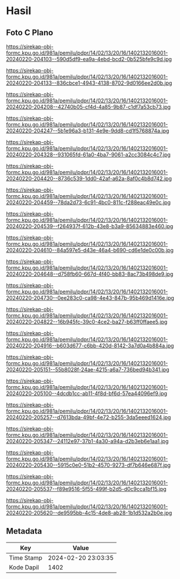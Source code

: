 # Hasil

## Foto C Plano

https://sirekap-obj-formc.kpu.go.id/981a/pemilu/pdpr/14/02/13/20/16/1402132016001-20240220-204103--590d5df9-ea9a-4ebd-bcd2-0b525bfe9c9d.jpg

https://sirekap-obj-formc.kpu.go.id/981a/pemilu/pdpr/14/02/13/20/16/1402132016001-20240220-204133--836cbce1-4943-4138-8702-9d0166ee2d0b.jpg

https://sirekap-obj-formc.kpu.go.id/981a/pemilu/pdpr/14/02/13/20/16/1402132016001-20240220-204208--42740b05-cf4d-4a85-9b87-c1df7a53cb73.jpg

https://sirekap-obj-formc.kpu.go.id/981a/pemilu/pdpr/14/02/13/20/16/1402132016001-20240220-204247--5b1e96a3-b131-4e9e-9dd8-cd1f5768874a.jpg

https://sirekap-obj-formc.kpu.go.id/981a/pemilu/pdpr/14/02/13/20/16/1402132016001-20240220-204328--931065fd-61a0-4ba7-9061-a2cc3084c4c7.jpg

https://sirekap-obj-formc.kpu.go.id/981a/pemilu/pdpr/14/02/13/20/16/1402132016001-20240220-204420--8736c539-1dd0-42af-a62a-8af0c4b8d742.jpg

https://sirekap-obj-formc.kpu.go.id/981a/pemilu/pdpr/14/02/13/20/16/1402132016001-20240220-204459--78da2d73-6c91-4bc0-811c-f288eac49e0c.jpg

https://sirekap-obj-formc.kpu.go.id/981a/pemilu/pdpr/14/02/13/20/16/1402132016001-20240220-204539--f264937f-612b-43e8-b3a9-85634883e460.jpg

https://sirekap-obj-formc.kpu.go.id/981a/pemilu/pdpr/14/02/13/20/16/1402132016001-20240220-204610--84a597e5-d43e-46a4-b690-cd6e1de0c00b.jpg

https://sirekap-obj-formc.kpu.go.id/981a/pemilu/pdpr/14/02/13/20/16/1402132016001-20240220-204648--d758fb60-667d-4f40-bb83-8ac73b498de9.jpg

https://sirekap-obj-formc.kpu.go.id/981a/pemilu/pdpr/14/02/13/20/16/1402132016001-20240220-204730--0ee283c0-ca98-4e43-847b-95b469d1416e.jpg

https://sirekap-obj-formc.kpu.go.id/981a/pemilu/pdpr/14/02/13/20/16/1402132016001-20240220-204822--16b945fc-39c0-4ce2-ba27-b63ff0ffaee5.jpg

https://sirekap-obj-formc.kpu.go.id/981a/pemilu/pdpr/14/02/13/20/16/1402132016001-20240220-204916--b603d677-c6bb-420d-8142-3a7d0a4b884a.jpg

https://sirekap-obj-formc.kpu.go.id/981a/pemilu/pdpr/14/02/13/20/16/1402132016001-20240220-205151--55b8028f-24ae-4215-a6a7-736bed94b341.jpg

https://sirekap-obj-formc.kpu.go.id/981a/pemilu/pdpr/14/02/13/20/16/1402132016001-20240220-205100--4dcdb1cc-ab11-4f8d-bf6d-57ea44096ef9.jpg

https://sirekap-obj-formc.kpu.go.id/981a/pemilu/pdpr/14/02/13/20/16/1402132016001-20240220-205257--d7613bda-49bf-4e72-b255-3da5eeed1624.jpg

https://sirekap-obj-formc.kpu.go.id/981a/pemilu/pdpr/14/02/13/20/16/1402132016001-20240220-205347--24112e97-37b1-4a30-a94a-d2b3eb6e1aa1.jpg

https://sirekap-obj-formc.kpu.go.id/981a/pemilu/pdpr/14/02/13/20/16/1402132016001-20240220-205430--5915c0e0-51b2-4570-9273-df7b646e687f.jpg

https://sirekap-obj-formc.kpu.go.id/981a/pemilu/pdpr/14/02/13/20/16/1402132016001-20240220-205537--f89e9516-5f55-499f-b2d5-d0c9cca1bf15.jpg

https://sirekap-obj-formc.kpu.go.id/981a/pemilu/pdpr/14/02/13/20/16/1402132016001-20240220-205620--de9595bb-4c15-4de8-ab28-1b1d532a2b0e.jpg


## Metadata

| Key        | Value               |
| ---------- | ------------------- |
| Time Stamp | 2024-02-20 23:03:35 |
| Kode Dapil | 1402                |



